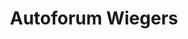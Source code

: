 ---
title: "Autoforum Wiegers"
url: /bielefeld/autoforum-wiegers-joellenbecker-strasse/
shop: Autohaus
---